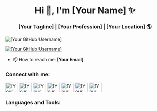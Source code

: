 <h1 align="center">Hi 👋, I'm [Your Name] ✨</h1>
<h3 align="center">[Your Tagline] | [Your Profession] | [Your Location] 🌎</h3>

<p align="left"> <img src="https://komarev.com/ghpvc/?username=[Your GitHub Username]&label=Profile%20views&color=0e75b6&style=flat" alt="[Your GitHub Username]" /> </p>

<p align="left"> <a href="https://github.com/ryo-ma/github-profile-trophy"><img src="https://github-profile-trophy.vercel.app/?username=[Your GitHub Username]" alt="[Your GitHub Username]" /></a> </p>

- 📫 How to reach me: **[Your Email]**

<h3 align="left">Connect with me:</h3>
<p align="left">
<a href="[Your Twitter URL]" target="blank"><img align="center" src="https://raw.githubusercontent.com/rahuldkjain/github-profile-readme-generator/master/src/images/icons/Social/twitter.svg" alt="[Your Twitter Handle]" height="30" width="40" /></a>
<a href="[Your LinkedIn URL]" target="blank"><img align="center" src="https://raw.githubusercontent.com/rahuldkjain/github-profile-readme-generator/master/src/images/icons/Social/linked-in-alt.svg" alt="[Your LinkedIn Handle]" height="30" width="40" /></a>
<a href="[Your CodeSandbox URL]" target="blank"><img align="center" src="https://raw.githubusercontent.com/rahuldkjain/github-profile-readme-generator/master/src/images/icons/Social/codesandbox.svg" alt="[Your CodeSandbox Handle]" height="30" width="40" /></a>
<a href="[Your Instagram URL]" target="blank"><img align="center" src="https://raw.githubusercontent.com/rahuldkjain/github-profile-readme-generator/master/src/images/icons/Social/instagram.svg" alt="[Your Instagram Handle]" height="30" width="40" /></a>
<a href="[Your CodeChef URL]" target="_blank"><img align="center" src="<URL>" alt="[Your CodeChef Handle]" height="30" width="40" /></a>
<a href="[Your HackerRank URL]" target="_blank"><img align="center" src="<URL>" alt="[Your HackerRank Handle]" height="30" width="40" /></a>
<a href="[Your HackerEarth URL]" target="_blank"><img align="center" src="<URL>" alt="[Your HackerEarth Handle]" height="30" width="40" /></a>
</p>

<h3 align="left">Languages and Tools:</h3>
<p align="left">
<!-- Add the icons for the languages and tools you use here -->
</p>
